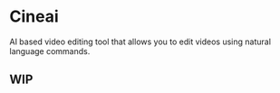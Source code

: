 # Cineai

AI based video editing tool that allows you to edit videos using natural language commands.

## WIP
